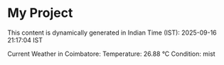 # My Project

This content is dynamically generated in Indian Time (IST): 2025-09-16 21:17:04 IST


Current Weather in Coimbatore:
Temperature: 26.88 °C
Condition: mist
